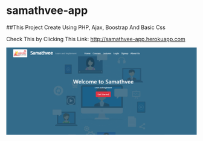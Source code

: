 # samathvee-app

##This Project Create Using PHP, Ajax, Boostrap And Basic Css

Check This by Clicking This Link: http://samathvee-app.herokuapp.com

![alt text](https://github.com/Uhasith/samathvee-app/blob/main/samathvee.png?raw=true)

